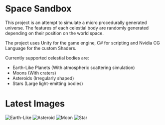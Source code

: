 # Space Sandbox

This project is an attempt to simulate a micro procedurally generated universe. The features of each celestial body are randomly generated depending on their position on the world space.

The project uses Unity for the game engine, C# for scripting and Nvidia CG Language for the custom Shaders.

Currently supported celestial bodies are:
 - Earth-Like Planets (With atmospheric scattering simulation)
 - Moons (With craters)
 - Asteroids (Irregularly shaped)
 - Stars (Large light-emitting bodies)

# Latest Images
![Earth-Like](https://user-images.githubusercontent.com/16520125/95028725-b66d0a00-06a2-11eb-9084-00f0b13d9338.png)
![Asteroid](https://user-images.githubusercontent.com/16520125/95028735-c553bc80-06a2-11eb-86bb-9f23bcc67ee1.png)
![Moon](https://user-images.githubusercontent.com/16520125/95028742-d3094200-06a2-11eb-8b48-10278afb437d.png)
![Star](https://user-images.githubusercontent.com/16520125/95028747-da305000-06a2-11eb-8023-5716711990d6.png)

